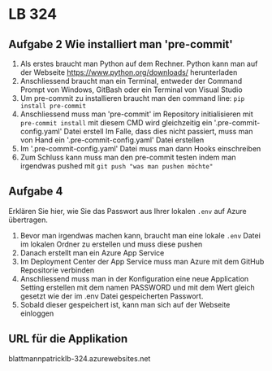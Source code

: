 # LB 324

## Aufgabe 2 Wie installiert man 'pre-commit'
1. Als erstes braucht man Python auf dem Rechner. Python kann man auf der Webseite https://www.python.org/downloads/ herunterladen
2. Anschliessend braucht man ein Terminal, entweder der Command Prompt von Windows, GitBash oder ein Terminal von Visual Studio
3. Um pre-commit zu installieren braucht man den command line: ```pip install pre-commit```
4. Anschliessend muss man 'pre-commit' im Repository initialisieren mit ```pre-commit install``` mit diesem CMD wird gleichzeitig ein '.pre-commit-config.yaml' Datei erstell
   Im Falle, dass dies nicht passiert, muss man von Hand ein '.pre-commit-config.yaml' Datei erstellen
5. Im '.pre-commit-config.yaml' Datei muss man dann Hooks einschreiben
6. Zum Schluss kann muss man den pre-commit testen indem man irgendwas pushed mit ```git push "was man pushen möchte"```

## Aufgabe 4
Erklären Sie hier, wie Sie das Passwort aus Ihrer lokalen `.env` auf Azure übertragen.
1. Bevor man irgendwas machen kann, braucht man eine lokale `.env` Datei im lokalen Ordner zu erstellen und muss diese pushen
2. Danach erstellt man ein Azure App Service
3. Im Deployment Center der App Service muss man Azure mit dem GitHub Repositorie verbinden
4. Anschliessend muss man in der Konfiguration eine neue Application Setting erstellen mit dem namen PASSWORD und mit dem Wert gleich gesetzt wie der im .env Datei gespeicherten Passwort.
5. Sobald dieser gespeichert ist, kann man sich auf der Webseite einloggen

## URL für die Applikation
blattmannpatricklb-324.azurewebsites.net
